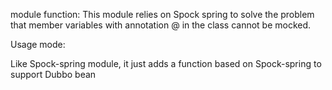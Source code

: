 module function:
This module relies on Spock spring to solve the problem that member variables with annotation @ in the class cannot 
be mocked.




Usage mode:

Like Spock-spring module, it just adds a function based on Spock-spring to support Dubbo bean
